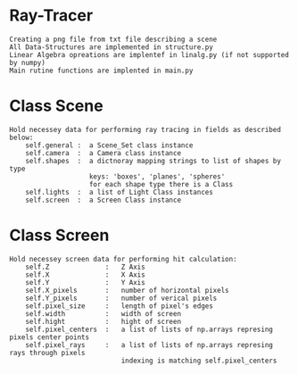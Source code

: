 # Ray-Tracer
    Creating a png file from txt file describing a scene
    All Data-Structures are implemented in structure.py
    Linear Algebra opreations are implentef in linalg.py (if not supported by numpy)
    Main rutine functions are implented in main.py
    

# Class Scene
    Hold necessey data for performing ray tracing in fields as described below:
        self.general :  a Scene_Set class instance
        self.camera  :  a Camera class instance
        self.shapes  :  a dictnoray mapping strings to list of shapes by type
                        keys: 'boxes', 'planes', 'spheres'
                        for each shape type there is a Class 
        self.lights  :  a list of Light Class instances
        self.screen  :  a Screen Class instance

# Class Screen
    Hold necessey screen data for performing hit calculation:
        self.Z              :   Z Axis
        self.X              :   X Axis
        self.Y              :   Y Axis
        self.X_pixels       :   number of horizontal pixels
        self.Y_pixels       :   number of verical pixels 
        self.pixel_size     :   length of pixel's edges
        self.width          :   width of screen
        self.hight          :   hight of screen
        self.pixel_centers  :   a list of lists of np.arrays represing pixels center points
        self.pixel_rays     :   a list of lists of np.arrays represing rays through pixels
                                indexing is matching self.pixel_centers 
        